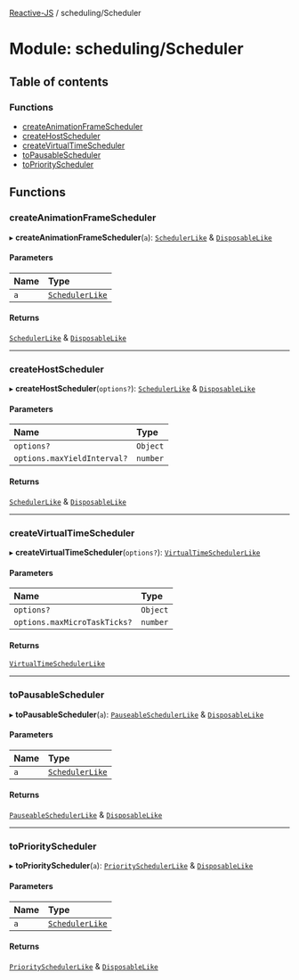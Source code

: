 [Reactive-JS](../README.md) / scheduling/Scheduler

# Module: scheduling/Scheduler

## Table of contents

### Functions

- [createAnimationFrameScheduler](scheduling_Scheduler.md#createanimationframescheduler)
- [createHostScheduler](scheduling_Scheduler.md#createhostscheduler)
- [createVirtualTimeScheduler](scheduling_Scheduler.md#createvirtualtimescheduler)
- [toPausableScheduler](scheduling_Scheduler.md#topausablescheduler)
- [toPriorityScheduler](scheduling_Scheduler.md#topriorityscheduler)

## Functions

### createAnimationFrameScheduler

▸ **createAnimationFrameScheduler**(`a`): [`SchedulerLike`](../interfaces/scheduling.SchedulerLike.md) & [`DisposableLike`](../interfaces/util.DisposableLike.md)

#### Parameters

| Name | Type |
| :------ | :------ |
| `a` | [`SchedulerLike`](../interfaces/scheduling.SchedulerLike.md) |

#### Returns

[`SchedulerLike`](../interfaces/scheduling.SchedulerLike.md) & [`DisposableLike`](../interfaces/util.DisposableLike.md)

___

### createHostScheduler

▸ **createHostScheduler**(`options?`): [`SchedulerLike`](../interfaces/scheduling.SchedulerLike.md) & [`DisposableLike`](../interfaces/util.DisposableLike.md)

#### Parameters

| Name | Type |
| :------ | :------ |
| `options?` | `Object` |
| `options.maxYieldInterval?` | `number` |

#### Returns

[`SchedulerLike`](../interfaces/scheduling.SchedulerLike.md) & [`DisposableLike`](../interfaces/util.DisposableLike.md)

___

### createVirtualTimeScheduler

▸ **createVirtualTimeScheduler**(`options?`): [`VirtualTimeSchedulerLike`](../interfaces/scheduling.VirtualTimeSchedulerLike.md)

#### Parameters

| Name | Type |
| :------ | :------ |
| `options?` | `Object` |
| `options.maxMicroTaskTicks?` | `number` |

#### Returns

[`VirtualTimeSchedulerLike`](../interfaces/scheduling.VirtualTimeSchedulerLike.md)

___

### toPausableScheduler

▸ **toPausableScheduler**(`a`): [`PauseableSchedulerLike`](../interfaces/scheduling.PauseableSchedulerLike.md) & [`DisposableLike`](../interfaces/util.DisposableLike.md)

#### Parameters

| Name | Type |
| :------ | :------ |
| `a` | [`SchedulerLike`](../interfaces/scheduling.SchedulerLike.md) |

#### Returns

[`PauseableSchedulerLike`](../interfaces/scheduling.PauseableSchedulerLike.md) & [`DisposableLike`](../interfaces/util.DisposableLike.md)

___

### toPriorityScheduler

▸ **toPriorityScheduler**(`a`): [`PrioritySchedulerLike`](../interfaces/scheduling.PrioritySchedulerLike.md) & [`DisposableLike`](../interfaces/util.DisposableLike.md)

#### Parameters

| Name | Type |
| :------ | :------ |
| `a` | [`SchedulerLike`](../interfaces/scheduling.SchedulerLike.md) |

#### Returns

[`PrioritySchedulerLike`](../interfaces/scheduling.PrioritySchedulerLike.md) & [`DisposableLike`](../interfaces/util.DisposableLike.md)
